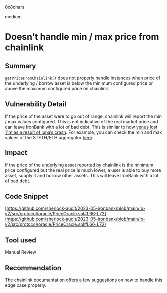 0x8chars

medium

# Doesn’t handle min / max price from chainlink

## Summary

`getPriceFromChainlink()` does not properly handle instances when price of the underlying / borrow asset is below the minimum configured price or above the maximum configured price on chainlink.

## Vulnerability Detail
If the price of the asset were to go out of range, chainlink will report the min / max values configured. This is not indicative of the real market price and can leave IronBank with a lot of bad debt. This is similar to how [venus lost 11m as a result of luna’s crash](https://medium.com/quillhash/venus-protocol-loses-11m-due-to-chainlink-%EF%B8%8F-f6cd2728e8cf). For example, you can check the min and max values of the STETH/ETH aggregator [here](https://etherscan.io/address/0x716BB759A5f6faCdfF91F0AfB613133d510e1573#readContract).

## Impact
If the price of the underlying asset reported by chainlink is the minimum price configured but the real price is much lower, a user is able to buy more asset, supply it and borrow other assets. This will leave IronBank with a lot of bad debt.
## Code Snippet

[https://github.com/sherlock-audit/2023-05-ironbank/blob/main/ib-v2/src/protocol/oracle/PriceOracle.sol#L66-L72](https://github.com/sherlock-audit/2023-05-ironbank/blob/main/ib-v2/src/protocol/oracle/PriceOracle.sol#L66-L72)
## Tool used

Manual Review

## Recommendation
The chainlink documentation [offers a few suggestions](https://docs.chain.link/data-feeds#check-the-latest-answer-against-reasonable-limits) on how to handle this edge case properly.

